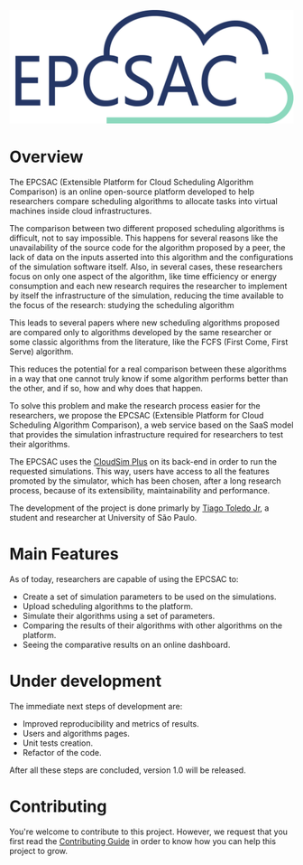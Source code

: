 ![EPCSAC Loog](https://github.com/TNanukem/EPCSAC/blob/master/src/public/images/logo.png "EPCSAC Logo")

# Overview

The EPCSAC (Extensible Platform for Cloud Scheduling Algorithm Comparison) is an online open-source platform developed to help researchers compare scheduling algorithms to allocate tasks into virtual machines inside cloud infrastructures.

The comparison between two different proposed scheduling algorithms is difficult, not to say impossible. This happens for several reasons like the unavailability of the source code for the algorithm proposed by a peer, the lack of data on the inputs asserted into this algorithm and the configurations of the simulation software itself. Also, in several cases, these researchers focus on only one aspect of the algorithm, like time efficiency or energy consumption and each new research requires the researcher to implement by itself the infrastructure of the simulation, reducing the time available to the focus of the research: studying the scheduling algorithm

This leads to several papers where new scheduling algorithms proposed are compared only to algorithms developed by the same researcher or some classic algorithms from the literature, like the FCFS (First Come, First Serve) algorithm.

This reduces the potential for a real comparison between these algorithms in a way that one cannot truly know if some algorithm performs better than the other, and if so, how and why does that happen.

To solve this problem and make the research process easier for the researchers, we propose the EPCSAC (Extensible Platform for Cloud Scheduling Algorithm Comparison), a web service based on the SaaS model that provides the simulation infrastructure required for researchers to test their algorithms.

The EPCSAC uses the [CloudSim Plus](https://github.com/manoelcampos/cloudsim-plus/) on its back-end in order to run the requested simulations. This way, users have access to all the features promoted by the simulator, which has been chosen, after a long research process, because of its extensibility, maintainability and performance. 

The development of the project is done primarly by [Tiago Toledo Jr](https://github.com/TNanukem), a student and researcher at University of São Paulo.

# Main Features

As of today, researchers are capable of using the EPCSAC to:

- Create a set of simulation parameters to be used on the simulations.
- Upload scheduling algorithms to the platform.
- Simulate their algorithms using a set of parameters.
- Comparing the results of their algorithms with other algorithms on the platform.
- Seeing the comparative results on an online dashboard.

# Under development

The immediate next steps of development are:

- Improved reproducibility and metrics of results.
- Users and algorithms pages. 
- Unit tests creation.
- Refactor of the code.

After all these steps are concluded, version 1.0 will be released.

# Contributing

You're welcome to contribute to this project. However, we request that you first read the [Contributing Guide](https://github.com/TNanukem/EPCSAC/blob/master/CONTRIBUTING.md) in order to know how you can help this project to grow.

<!--# Documentation and FAQ-->

<!--# Publications-->
